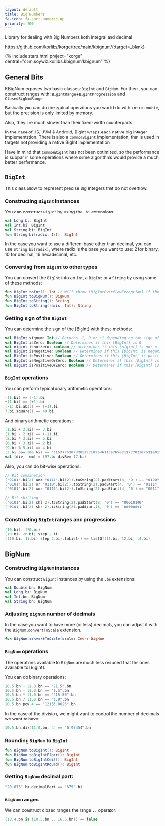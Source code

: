 ```yaml
---
layout: default
title: Big Numbers
fa-icon: fa-sort-numeric-up
priority: 200
---
```


Library for dealing with Big Numbers both integral and decimal

<https://github.com/korlibs/korge/tree/main/kbignum/>{:target=_blank}

{% include stars.html project="korge" central="com.soywiz.korlibs.kbignum/kbignum" %}

## General Bits

KBigNum exposes two basic classes: `BigInt` and `BigNum`.
For them, you can construct ranges with: `BigIntRange`+`BigIntProgression` and `ClosedBigNumRange`

Basically you can do the typical operations you would do with `Int` or `Double`,
but the precision is only limited by memory.

Also, they are much slower than their fixed-width counterparts.

In the case of JS, JVM & Android, BigInt wraps each native big integer implementation.
There is also a `CommonBigInt` implementation, that is used in targets not providing a native BigInt implementation.

Have in mind that `CommonBigInt` has not been optimized, so the performance is subpar in some operations where
some algorithms would provide a much better performance.

## `BigInt`

This class allow to represent precise Big Integers that do not overflow.

### Constructing `BigInt` instances

You can construct `BigInt` by using the `.bi` extensions:

```kotlin
val Long.bi: BigInt
val Int.bi: BigInt
val String.bi: BigInt
fun String.bi(radix: Int): BigInt
```

In the case you want to use a different base other than decimal, you can use `String.bi(radix)`,
where radix is the base you want to use: 2 for binary, 10 for decimal, 16 hexadecimal, etc.

### Converting from `BigInt` to other types

You can convert the `BigInt` into an `Int`, a `BigInt` or a `String` by using some of these methods:

```kotlin
fun BigInt.toInt(): Int // Will throw [BigIntOverflowException] if the number cannot be represented as an [Int]
fun BigInt.toBigNum(): BigNum
fun BigInt.toString(): String
fun BigInt.toString(radix: Int): String
```

### Getting sign of the `BigInt`

You can determine the sign of the [BigInt] with these methods:

```kotlin
val BigInt.signum: Int // Returns -1, 0 or +1 depending on the sign of this [BigInt]
val BigInt.isZero: Boolean // Determines if this [BigInt] is 0
val BigInt.isNotZero: Boolean // Determines if this [BigInt] is not 0
val BigInt.isNegative: Boolean // Determines if this [BigInt] is negative
val BigInt.isPositive: Boolean // Determines if this [BigInt] is positive
val BigInt.isNegativeOrZero: Boolean // Determines if this [BigInt] is either negative or zero (non-positive)
val BigInt.isPositiveOrZero: Boolean // Determines if this [BigInt] is either positive or zero (non-negative)
```

### `BigInt` operations

You can perform typical unary arithmetic operations:

```kotlin
-(1.bi) == (-1).bi
+(1.bi) == (+1).bi
(-1).bi.abs() == (+1).bi
7.bi.square() == 49.bi
```

And binary arithmetic operations:

```kotlin
(1.bi + 2.bi) == 3.bi
(1.bi - 2.bi) == (-1).bi
(2.bi * 3.bi) == 6.bi
(6.bi / 3.bi) == 2.bi
(9.bi % 5.bi) == 4.bi
(3.bi pow 100.bi) == "515377520732011331036461129765621272702107522001".bi
val (div, rem) = (97.bi divRem 17.bi)
```

Also, you can do bit-wise operations:

```kotlin
// Bit combination
("0101".bi(2) and "0110".bi(2)).toString(2).padStart(4, '0') == "0100"
("0101".bi(2) or "0110".bi(2)).toString(2).padStart(4, '0') == "0111"
("0101".bi(2) xor "0110".bi(2)).toString(2).padStart(4, '0') == "0011"

// Bit shifting
("0101".bi(2) shl 2).toString(2).padStart(8, '0') == "00010100"
("0101".bi(2) shr 2).toString(2).padStart(8, '0') == "00000001"
```

### Constructing `BigInt` ranges and progressions

```kotlin
(10.bi)..(20.bi)
(10.bi..20.bi) step 2.bi
((10.bi..15.bi) step 2.bi).toList() == listOf(10.bi, 12.bi, 14.bi)
```


## BigNum

### Constructing `BigNum` instances

You can construct `BigInt` instances by using the `.bn` extensions:

```kotlin
val Double.bn: BigNum
val Long.bn: BigNum
val Int.bn: BigNum
val String.bn: BigNum
```

### Adjusting `BigNum` number of decimals

In the case you want to have more (or less) decimals,
you can adjust it with the `BigNum.convertToScale` extension.

```kotlin
fun BigNum.convertToScale(scale: Int): BigNum
```

### `BigNum` operations

The operations available to `BigNum` are much less reduced that the ones available to [BigInt].

You can do binary operations:

```kotlin
10.5.bn + 11.0.bn == "21.5".bn
10.5.bn - 11.0.bn == "0.5".bn
10.5.bn * 11.0.bn == "115.50".bn
10.5.bn / 11.0.bn == "0.9".bn
10.5.bn pow 4 == "12155.0625".bn
```

In the case of the division, we might want to control the number of decimals we want to have: 

```kotlin
10.5.bn.div(11.0.bn, 4) == "0.95454".bn
```

### Rounding `BigNum` to `BigInt`

```kotlin
fun BigNum.toBigInt(): BigInt
fun BigNum.toBigIntFloor(): BigInt
fun BigNum.toBigIntCeil(): BigInt
fun BigNum.toBigIntRound(): BigInt
```

### Getting `BigNum` decimal part:

```kotlin
"20.675".bn.decimalPart == "675".bi
```

### `BigNum` ranges

We can construct closed ranges the range `..` operator:

```kotlin
(10.4.bn in (10.5.bn .. 16.5.bn)) == false
```
